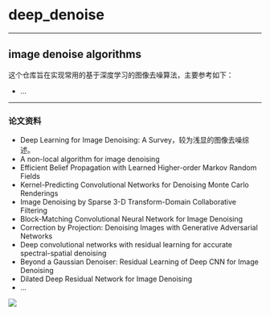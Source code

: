 # deep_denoise

---
## image denoise algorithms

这个仓库旨在实现常用的基于深度学习的图像去噪算法，主要参考如下：
- ...


---
### 论文资料

- Deep Learning for Image Denoising: A Survey，较为浅显的图像去噪综述。
- A non-local algorithm for image denoising
- Efficient Belief Propagation with Learned Higher-order Markov Random Fields
- Kernel-Predicting Convolutional Networks for Denoising Monte Carlo Renderings
- Image Denoising by Sparse 3-D Transform-Domain Collaborative Filtering
- Block-Matching Convolutional Neural Network for Image Denoising
- Correction by Projection: Denoising Images with Generative Adversarial Networks
- Deep convolutional networks with residual learning for accurate spectral-spatial denoising
- Beyond a Gaussian Denoiser: Residual Learning of Deep CNN for Image Denoising
- Dilated Deep Residual Network for Image Denoising
- ...

![](http://chenguanfuqq.gitee.io/tuquan2/img_2018_5/image_denoise.png)

